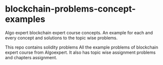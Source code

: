 # blockchain-problems-concept-examples
Algo expert blockchain expert course concepts. An example for each and every concept and solutions to the topic wise problems.

This repo contains solidity problems
All the example problems of blockchain expert course from Algoexpert.
It also has topic wise assignment problems and chapters assignment.
